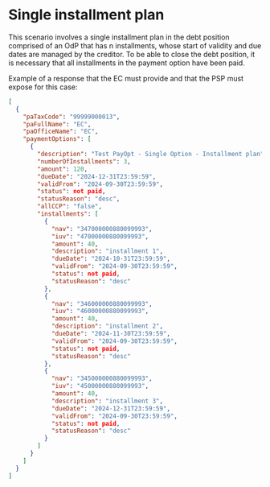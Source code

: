 # Single installment plan

This scenario involves a single installment plan in the debt position comprised of an OdP that has n installments, whose start of validity and due dates are managed by the creditor. To be able to close the debt position, it is necessary that all installments in the payment option have been paid.  

Example of a response that the EC must provide and that the PSP must expose for this case:

```json
[
  {
    "paTaxCode": "99999000013",
    "paFullName": "EC",
    "paOfficeName": "EC",
    "paymentOptions": [
      {
        "description": "Test PayOpt - Single Option - Installment plan",
        "numberOfInstallments": 3,
        "amount": 120,
        "dueDate": "2024-12-31T23:59:59",
        "validFrom": "2024-09-30T23:59:59",
        "status": not paid,
        "statusReason": "desc",
        "allCCP": "false",
        "installments": [
          {
            "nav": "347000000880099993",
            "iuv": "47000000880099993",
            "amount": 40,
            "description": "installment 1",
            "dueDate": "2024-10-31T23:59:59",
            "validFrom": "2024-09-30T23:59:59",
            "status": not paid,
            "statusReason": "desc"
          },
          {
            "nav": "346000000880099993",
            "iuv": "46000000880099993",
            "amount": 40,
            "description": "installment 2",
            "dueDate": "2024-11-30T23:59:59",
            "validFrom": "2024-09-30T23:59:59",
            "status": not paid,
            "statusReason": "desc"
          },
          {
            "nav": "345000000880099993",
            "iuv": "45000000880099993",
            "amount": 40,
            "description": "installment 3",
            "dueDate": "2024-12-31T23:59:59",
            "validFrom": "2024-09-30T23:59:59",
            "status": not paid,
            "statusReason": "desc"
          }
        ]
      }
    ]
  }
]

```
